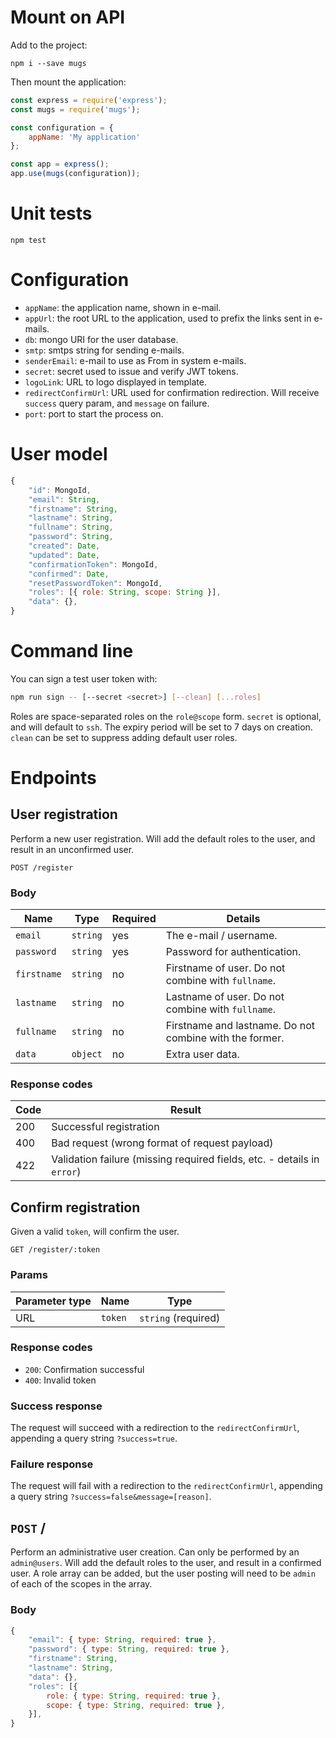 # Mount on API

Add to the project:

```
npm i --save mugs
```

Then mount the application:

```javascript
const express = require('express');
const mugs = require('mugs');

const configuration = {
	appName: 'My application'
};

const app = express();
app.use(mugs(configuration));
```

# Unit tests

```
npm test
```

# Configuration

- `appName`: the application name, shown in e-mail.
- `appUrl`: the root URL to the application, used to prefix the links sent in e-mails.
- `db`: mongo URI for the user database.
- `smtp`: smtps string for sending e-mails.
- `senderEmail`: e-mail to use as From in system e-mails.
- `secret`: secret used to issue and verify JWT tokens.
- `logoLink`: URL to logo displayed in template.
- `redirectConfirmUrl`: URL used for confirmation redirection. Will receive `success` query param, and `message` on failure.
- `port`: port to start the process on.

# User model

```javascript
{
	"id": MongoId,
	"email": String,
	"firstname": String,
	"lastname": String,
	"fullname": String,
	"password": String,
	"created": Date,
	"updated": Date,
	"confirmationToken": MongoId,
	"confirmed": Date,
	"resetPasswordToken": MongoId,
	"roles": [{ role: String, scope: String }],
	"data": {},
}
```

# Command line

You can sign a test user token with:

```bash
npm run sign -- [--secret <secret>] [--clean] [...roles]
```

Roles are space-separated roles on the `role@scope` form. `secret` is optional, and will default to `ssh`. The expiry period will be set to 7 days on creation. `clean` can be set to suppress adding default user roles.

# Endpoints

## User registration

Perform a new user registration. Will add the default roles to the user, and result in an unconfirmed user.

```
POST /register
```

### Body

| Name | Type | Required | Details |
|---|---|---|---|
| `email`     | `string` | yes  | The e-mail / username. |
| `password`  | `string` | yes  | Password for authentication. |
| `firstname` | `string` | no   | Firstname of user. Do not combine with `fullname`. |
| `lastname`  | `string` | no   | Lastname of user. Do not combine with `fullname`. |
| `fullname`  | `string` | no   | Firstname and lastname. Do not combine with the former. |
| `data`      | `object` | no   | Extra user data. |

### Response codes

| Code | Result |
|---|---|
| 200 | Successful registration |
| 400 | Bad request (wrong format of request payload) |
| 422 | Validation failure (missing required fields, etc. - details in `error`)

## Confirm registration

Given a valid `token`, will confirm the user.

```HTTP
GET /register/:token
```
### Params

| Parameter type | Name | Type |
|---|---|---|
| URL | `token` | `string` (required) |

### Response codes

- `200`: Confirmation successful
- `400`: Invalid token

### Success response

The request will succeed with a redirection to the `redirectConfirmUrl`, appending a query string `?success=true`.

### Failure response

The request will fail with a redirection to the `redirectConfirmUrl`, appending a query string `?success=false&message=[reason]`.

## `POST` /

Perform an administrative user creation. Can only be performed by an `admin@users`. Will add the default roles to the user, and result in a confirmed user. A role array can be added, but the user posting will need to be `admin` of each of the scopes in the array.

### Body

```javascript
{
	"email": { type: String, required: true },
	"password": { type: String, required: true },
	"firstname": String,
	"lastname": String,
	"data": {},
	"roles": [{
		role: { type: String, required: true },
		scope: { type: String, required: true },
	}],
}
```